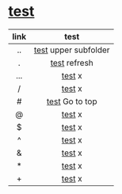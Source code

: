 # [test](subfolder/)

| link  |            test            |
| :---: | :------------------------: |
|  ..   | [test](..) upper subfolder |
|   .   |     [test](.) refresh      |
|  ...  |       [test](...) x        |
|   /   |        [test](/) x         |
|  \#   |    [test](#) Go to top     |
|   @   |        [test](@) x         |
|   $   |        [test]($) x         |
|   ^   |        [test](^) x         |
|   &   |        [test](&) x         |
|  \*   |        [test](*) x         |
|  \+   |        [test](+) x         |